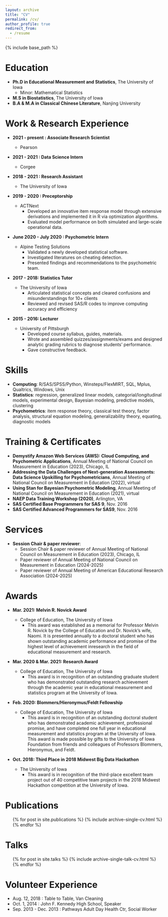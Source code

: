 ```yaml
---
layout: archive
title: "CV"
permalink: /cv/
author_profile: true
redirect_from:
  - /resume
---
```


{% include base_path %}

Education
======
* **Ph.D in Educational Measurement and Statistics**, The University of Iowa
  * Minor: Mathematical Statistics
* **M.S  in Biostatistics**, The University of Iowa
* **B.A & M.A in Classical Chinese Literature**, Nanjing University


Work & Research Experience
======
* **2021 - present : Associate Research Scientist**	
  * Pearson

* **2021 - 2021 : Data Science Intern**	
  * Corgee
    
* **2018 - 2021 : Research Assistant**	
  * The University of Iowa  

* **2019 - 2020 : Preceptorship**	
  * ACTNext
    * Developed an innovative item response model through extensive derivations and implemented it in R via optimization algorithms. 
    * Evaluated model performance on both simulated and large-scale operational data.
  
* **June 2020 - July 2020 : Psychometric Intern**
  * Alpine Testing Solutions
    * Validated a newly developed statistical software. 
    * Investigated literatures on cheating detection. 
    * Presented findings and recommendations to the psychometric team. 

* **2017 - 2018: Statistics Tutor** 
  * The University of Iowa  
    * Articulated statistical concepts and cleared confusions and misunderstandings for 10+ clients
    * Reviewed and revised SAS/R codes to improve computing accuracy and efficiency


* **2015 - 2016: Lecturer** 
  * University of Pittsburgh
    * Developed course syllabus, guides, materials. 
    * Wrote and assembled quizzes/assignments/exams and designed analytic grading rubrics to diagnose students’ performance.
    * Gave constructive feedback.
  
Skills
======
* **Computing**: R/SAS/SPSS/Python, Winsteps/FlexMIRT, SQL, Mplus, Qualtrics, Windows, Unix
* **Statistics**: regression, generalized linear models, categorial/longitudinal models, experimental design, Bayesian modeling, predictive models, clustering
* **Psychometrics**: item response theory, classical test theory, factor analysis, structural equation modeling, generalizability theory, equating, diagnostic models

Training & Certificates
======
* **Demystify Amazon Web Services (AWS): Cloud Computing, and Psychometric Applications**, Annual Meeting of National Council on Measurement in Education (2023), Chicago, IL
* **Addressing the Data Challenges of Next-generation Assessments: Data Science Upskilling for Psychometricians**, Annual Meeting of National Council on Measurement in Education (2022), virtual
* **Using Stan for Bayesian Psychometric Modeling**, Annual Meeting of National Council on Measurement in Education (2021), virtual
* **NAEP Data Training Workshop (2020)**, Arlington, VA	  
* **SAS Certified Base Programmers for SAS 9**, Nov. 2016
* **SAS Certified Advanced Programmers for SAS9**, Nov. 2016	  


Services
======
* **Session Chair & paper reviewer**: 
  * Session Chair & paper reviewer of Annual Meeting of National Council on Measurement in Education (2023), Chicago, IL
  * Paper reviewer of Annual Meeting of National Council on Measurement in Education (2024-2025)
  * Paper reviewer of Annual Meeting of American Educational Research Association (2024-2025)

Awards
======
* **Mar. 2021: Melvin R. Novick Award**
  * College of Education, The University of Iowa
    * This award was established as a memorial for Professor Melvin R. Novick by the College of Education and Dr. Novick’s wife, Naomi. It is presented annually to a doctoral student who has shown outstanding academic performance and promise of the highest level of achievement inresearch in the field of educational measurement and research.

* **Mar. 2020 & Mar. 2021: Research Award**
  * College of Education, The University of Iowa
    * This award is in recognition of an outstanding graduate student who has demonstrated outstanding research achievement through the academic year in educational measurement and statistics program at the University of Iowa. 


* **Feb. 2020: Blommers/Hieronymus/Feldt Fellowship**
  * College of Education, The University of Iowa
    * This award is in recognition of an outstanding doctoral student who has demonstrated academic achievement, professional promise, and have completed one full year in educational measurement and statistics program at the University of Iowa. This award is made possible by gifts to the University of Iowa Foundation from friends and colleagues of Professors Blommers, Hieronymus, and Feldt.



* **Oct. 2018: Third Place in 2018 Midwest Big Data Hackathon**
  * The University of Iowa
    * This award is in recognition of the third-place excellent team project out of 40 competitive team projects in the 2018 Midwest Hackathon competition at the University of Iowa.    

  


Publications
======
  <ul>{% for post in site.publications %}
    {% include archive-single-cv.html %}
  {% endfor %}</ul>
  
Talks
======
  <ul>{% for post in site.talks %}
    {% include archive-single-talk-cv.html %}
  {% endfor %}</ul>
  

Volunteer Experience
======
* Aug. 12, 2018 : Table to Table, Van Cleaning 
* Oct. 1, 2014 : John F. Kennedy High School, Speaker						   
* Sep. 2013 - Dec. 2013 : Pathways Adult Day Health Ctr, Social Worker


